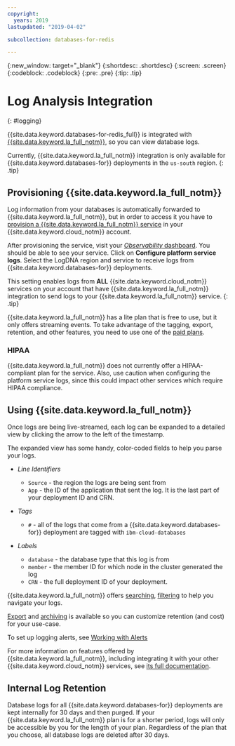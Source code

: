 ```yaml
---
copyright:
  years: 2019
lastupdated: "2019-04-02"

subcollection: databases-for-redis

---
```


{:new_window: target="_blank"}
{:shortdesc: .shortdesc}
{:screen: .screen}
{:codeblock: .codeblock}
{:pre: .pre}
{:tip: .tip}

# Log Analysis Integration
{: #logging}

{{site.data.keyword.databases-for-redis_full}} is integrated with [{{site.data.keyword.la_full_notm}}](/docs/services/Log-Analysis-with-LogDNA?topic=LogDNA-about), so you can view database logs.

Currently, {{site.data.keyword.la_full_notm}} integration is only available for {{site.data.keyword.databases-for}} deployments in the `us-south` region.
{: .tip}

## Provisioning {{site.data.keyword.la_full_notm}}

Log information from your databases is automatically forwarded to {{site.data.keyword.la_full_notm}}, but in order to access it you have to [provision a {{site.data.keyword.la_full_notm}} service](/docs/services/Log-Analysis-with-LogDNA?topic=LogDNA-provision) in your {{site.data.keyword.cloud_notm}} account. 

After provisioning the service, visit your [_Observability_ dashboard](https://cloud.ibm.com/observe/logging). You should be able to see your service. Click on **Configure platform service logs**. Select the LogDNA region and service to receive logs from {{site.data.keyword.databases-for}} deployments.

This setting enables logs from **ALL** {{site.data.keyword.cloud_notm}} services on your account that have {{site.data.keyword.la_full_notm}} integration to send logs to your {{site.data.keyword.la_full_notm}} service.
{: .tip}

{{site.data.keyword.la_full_notm}} has a lite plan that is free to use, but it only offers streaming events. To take advantage of the tagging, export, retention, and other features, you need to use one of the [paid plans](/docs/services/Log-Analysis-with-LogDNA?topic=LogDNA-about#overview_pricing_plans).

### HIPAA 

{{site.data.keyword.la_full_notm}} does not currently offer a HIPAA-compliant plan for the service. Also, use caution when configuring the platform service logs, since this could impact other services which require HIPAA compliance.

## Using {{site.data.keyword.la_full_notm}}

Once logs are being live-streamed, each log can be expanded to a detailed view by clicking the arrow to the left of the timestamp.

The expanded view has some handy, color-coded fields to help you parse your logs. 

- _Line Identifiers_
    - `Source` - the region the logs are being sent from
    - `App` - the ID of the application that sent the log. It is the last part of your deployment ID and CRN.

- _Tags_
    - `#` - all of the logs that come from a {{site.data.keyword.databases-for}} deployment are tagged with `ibm-cloud-databases`

- _Labels_
    - `database` - the database type that this log is from
    - `member` - the member ID for which node in the cluster generated the log
    - `CRN` - the full deployment ID of your deployment.

{{site.data.keyword.la_full_notm}} offers [searching](/docs/services/Log-Analysis-with-LogDNA?topic=LogDNA-view_logs#view_logs_step6), [filtering](/docs/services/Log-Analysis-with-LogDNA?topic=LogDNA-view_logs#view_logs_step5) to help you navigate your logs.

[Export](/docs/services/Log-Analysis-with-LogDNA?topic=LogDNA-export#export) and [archiving](/docs/services/Log-Analysis-with-LogDNA?topic=LogDNA-archiving#archiving) is available so you can customize retention (and cost) for your use-case.

To set up logging alerts, see [Working with Alerts](/docs/services/Log-Analysis-with-LogDNA?topic=LogDNA-alerts#alerts)

For more information on features offered by {{site.data.keyword.la_full_notm}}, including integrating it with your other {{site.data.keyword.cloud_notm}} services, see [its full documentation](/docs/services/Log-Analysis-with-LogDNA?topic=LogDNA-about#about).

## Internal Log Retention

Database logs for all {{site.data.keyword.databases-for}} deployments are kept internally for 30 days and then purged. If your {{site.data.keyword.la_full_notm}} plan is for a shorter period, logs will only be accessible by you for the length of your plan. Regardless of the plan that you choose, all database logs are deleted after 30 days.